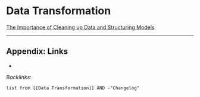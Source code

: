 # Data Transformation

[The Importance of Cleaning up Data and Structuring Models](The%20Importance%20of%20Cleaning%20up%20Data%20and%20Structuring%20Models.md)

---

## Appendix: Links

* 

*Backlinks:*

````dataview
list from [[Data Transformation]] AND -"Changelog"
````
